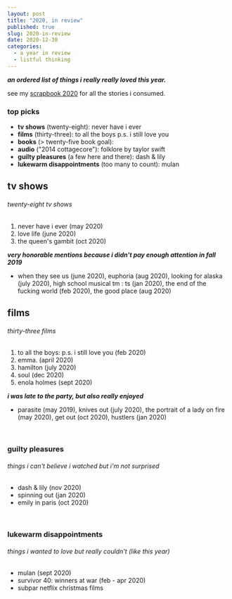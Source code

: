 ```yaml
---
layout: post
title: "2020, in review"
published: true
slug: 2020-in-review
date: 2020-12-30
categories:
  - a year in review
  - listful thinking
---
```


***an ordered list of things i really really loved this year.*** 



see my [scrapbook 2020](https://scrapbook.kellyluo.me/#/)  for all the stories i consumed. 

### top picks

- **tv shows** (twenty-eight): never have i ever
- **films** (thirty-three): to all the boys p.s. i still love you
- **books** (> twenty-five book goal): 
- **audio** ("2014 cottagecore"): folklore by taylor swift
- **guilty pleasures** (a few here and there): dash & lily
- **lukewarm disappointments**  (too many to count): mulan



<!--more-->

## tv shows 

###### twenty-eight tv shows

1. never have i ever (may 2020)
2. love life (june 2020)
3. the queen's gambit (oct 2020)

***very honorable mentions because i didn't pay enough attention in fall 2019***

- when they see us (june 2020), euphoria (aug 2020), looking for alaska (july 2020), high school musical tm : ts (jan 2020), the end of the fucking world (feb 2020), the good place (aug 2020)

## films 

###### thirty-three films

1. to all the boys: p.s. i still love you (feb 2020)
2. emma. (april 2020)
3. hamilton (july 2020)
4. soul (dec 2020)
5. enola holmes (sept 2020)

***i was late to the party, but also really enjoyed***

- parasite (may 2019), knives out (july 2020), the portrait of a lady on fire (may 2020), get out (oct 2020), hustlers (jan 2020)

<br />

### guilty pleasures

###### things i can't believe i watched but i'm not surprised

- dash & lily (nov 2020)
- spinning out (jan 2020)
- emily in paris (oct 2020)

<br />

### lukewarm disappointments

###### things i wanted to love but really couldn’t (like this year)

- mulan (sept 2020)
- survivor 40: winners at war (feb - apr 2020)
- subpar netflix christmas films

 <br />